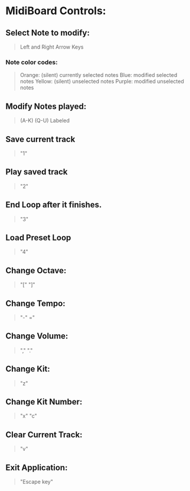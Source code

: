 # MidiBoard Controls:
## Select Note to modify:
> Left and Right Arrow Keys
### Note color codes:
> Orange: (silent) currently selected notes
> Blue: modified selected notes
> Yellow: (silent) unselected notes
> Purple: modified unselected notes
## Modify Notes played:
> (A-K) (Q-U) Labeled
## Save current track
> "1"
## Play saved track
> "2"
## End Loop after it finishes.
> "3"
## Load Preset Loop
> "4"
## Change Octave:
> "[" "]"
## Change Tempo: 
> "-" ="
## Change Volume:
> "," "."
## Change Kit:
> "z"
## Change Kit Number:
> "x" "c"
## Clear Current Track:
> "v"
## Exit Application:
> "Escape key"

